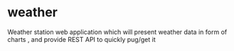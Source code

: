 # weather
Weather station web application which will present weather data in form of charts , and provide REST API to quickly pug/get it
